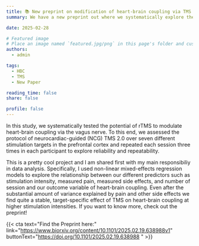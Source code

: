 ```yaml
---
title: 📚 New preprint on modification of heart-brain coupling via TMS over DLPFC
summary: We have a new preprint out where we systematically explore the potential of TMS to modulate heart-brain coupling and assess its replicability across sessions.

date: 2025-02-28

# Featured image
# Place an image named `featured.jpg/png` in this page's folder and customize its options here.
authors:
  - admin

tags:
  - HBC
  - TMS
  - New Paper

reading_time: false
share: false

profile: false
---
```


In this study, we systematically tested the potential of rTMS to modulate heart-brain coupling via the vagus nerve. To this end, we assessed the protocol of neurocardiac-guided (NCG) TMS 2.0 over seven different stimulation targets in the prefrontal cortex and repeated each session three times in each participant to explore reliability and repeatability. 

This is a pretty cool project and I am shared first with my main responsibiliy in data analysis. Specifically, I used non-linear mixed-effects regression models to explore the relationship between our different predictors such as stimulation intensity, measured pain, measured side effects, and number of session and our outcome variable of heart-brain coupling. Even after the substantial amount of variance explained by pain and other side effects we find quite a stable, target-specific effect of TMS on heart-brain coupling at higher stimulation intensities. If you want to know more, check out the preprint!

{{< cta text="Find the Preprint here:" link="https://www.biorxiv.org/content/10.1101/2025.02.19.638988v1" buttonText="https://doi.org/10.1101/2025.02.19.638988 " >}}
